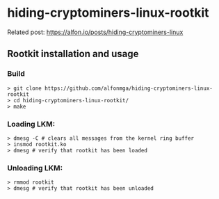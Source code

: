 # hiding-cryptominers-linux-rootkit

Related post: https://alfon.io/posts/hiding-cryptominers-linux

## Rootkit installation and usage

### Build

```shell
> git clone https://github.com/alfonmga/hiding-cryptominers-linux-rootkit
> cd hiding-cryptominers-linux-rootkit/
> make
```

### Loading LKM:

```shell
> dmesg -C # clears all messages from the kernel ring buffer
> insmod rootkit.ko
> dmesg # verify that rootkit has been loaded
```

### Unloading LKM:

```shell
> rmmod rootkit
> dmesg # verify that rootkit has been unloaded
```
